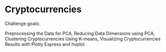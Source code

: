 # Cryptocurrencies

Challenge goals:

Preprocessing the Data for PCA, Reducing Data Dimensions using PCA, Clustering Cryptocurrencies Using K-means, Visualizing Cryptocurrencies Results with Plotly Express and hvplot

